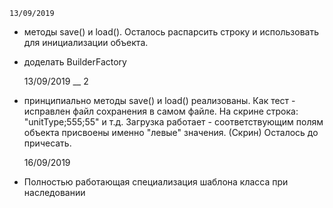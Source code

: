 	13/09/2019 
	
- методы save() и load(). Осталось распарсить строку и использовать для инициализации объекта.
- доделать BuilderFactory

	13/09/2019 __ 2
	
- принципиально методы save() и load() реализованы. Как тест - исправлен файл сохранения в самом файле. 
  На скрине строка: "unitType;555;55"  и т.д.
  Загрузка работает - соответствующим полям объекта присвоены именно "левые" значения. (Скрин)
  Осталось до причесать.
  
  
  	16/09/2019
- Полностью работающая специализация шаблона класса при наследовании